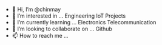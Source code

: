 - 👋 Hi, I’m @chinmay
- 👀 I’m interested in ... Engineering IoT Projects
- 🌱 I’m currently learning ... Electronics Telecommunication
- 💞️ I’m looking to collaborate on ... Github
- 📫 How to reach me ... 

<!---
chinmaymaychin/chinmaymaychin is a ✨ special ✨ repository because its `README.md` (this file) appears on your GitHub profile.
You can click the Preview link to take a look at your changes.
--->
